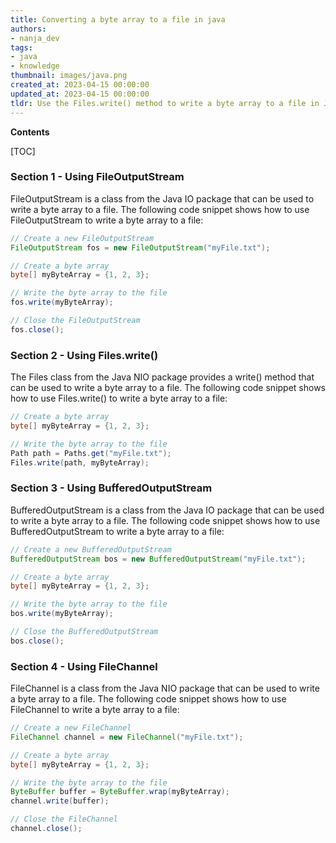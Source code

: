 ```yaml
---
title: Converting a byte array to a file in java
authors:
- nanja_dev
tags:
- java
- knowledge
thumbnail: images/java.png
created_at: 2023-04-15 00:00:00
updated_at: 2023-04-15 00:00:00
tldr: Use the Files.write() method to write a byte array to a file in Java.
---
```


**Contents**

[TOC]

### Section 1 - Using FileOutputStream

FileOutputStream is a class from the Java IO package that can be used to write a byte array to a file. The following code snippet shows how to use FileOutputStream to write a byte array to a file:

```java
// Create a new FileOutputStream
FileOutputStream fos = new FileOutputStream("myFile.txt");

// Create a byte array
byte[] myByteArray = {1, 2, 3};

// Write the byte array to the file
fos.write(myByteArray);

// Close the FileOutputStream
fos.close();
```

### Section 2 - Using Files.write()

The Files class from the Java NIO package provides a write() method that can be used to write a byte array to a file. The following code snippet shows how to use Files.write() to write a byte array to a file:

```java
// Create a byte array
byte[] myByteArray = {1, 2, 3};

// Write the byte array to the file
Path path = Paths.get("myFile.txt");
Files.write(path, myByteArray);
```

### Section 3 - Using BufferedOutputStream

BufferedOutputStream is a class from the Java IO package that can be used to write a byte array to a file. The following code snippet shows how to use BufferedOutputStream to write a byte array to a file:

```java
// Create a new BufferedOutputStream
BufferedOutputStream bos = new BufferedOutputStream("myFile.txt");

// Create a byte array
byte[] myByteArray = {1, 2, 3};

// Write the byte array to the file
bos.write(myByteArray);

// Close the BufferedOutputStream
bos.close();
```

### Section 4 - Using FileChannel

FileChannel is a class from the Java NIO package that can be used to write a byte array to a file. The following code snippet shows how to use FileChannel to write a byte array to a file:

```java
// Create a new FileChannel
FileChannel channel = new FileChannel("myFile.txt");

// Create a byte array
byte[] myByteArray = {1, 2, 3};

// Write the byte array to the file
ByteBuffer buffer = ByteBuffer.wrap(myByteArray);
channel.write(buffer);

// Close the FileChannel
channel.close();
```
